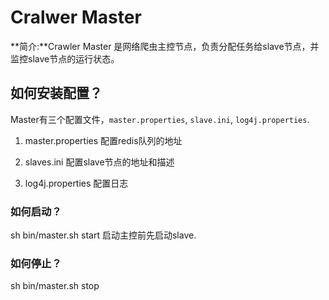 Cralwer Master
===

**简介:**Crawler Master 是网络爬虫主控节点，负责分配任务给slave节点，并监控slave节点的运行状态。


## 如何安装配置？
Master有三个配置文件，`master.properties`, `slave.ini`, `log4j.properties`.

1. master.properties
配置redis队列的地址

2. slaves.ini
配置slave节点的地址和描述

3. log4j.properties
配置日志


### 如何启动？
sh bin/master.sh start
启动主控前先启动slave.

### 如何停止？
sh bin/master.sh stop





